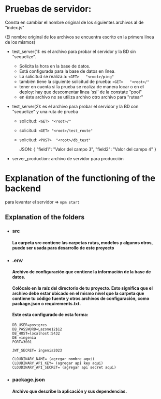 # Pruebas de servidor:
Consta en cambiar el nombre original de los siguientes archivos al de "index.js"

(El nombre original de los archivos se encuentra escrito en la primera línea de los mismos)

- test_server(1): es el archivo para probar el servidor y la BD sin "sequelize".

  - Solicita la hora en la base de datos.
  - Está configurada para la base de datos en línea.
  - La solicitud se realiza a: `<GET>   "<root>/ping"`
  - también tiene la siguiente solicitud de prueba: `<GET>   "<root>/"`
  - tener en cuenta si la prueba se realiza de manera locar o en el deploy: hay que descomentar línea 'ssl' de la constate "pool"
  - en éste archivo no se utiliza archivo otro archivo para "rutear"

- test_server(2): es el archivo para probar el servidor y la BD con "sequelize" y una ruta de prueba

  - solicitud: `<GET> "<root>/"`
  - solicitud: `<GET> "<root>/test_route"`
  - solicitud: `<POST>  "<root>/db_test"`

    JSON:
    {
        "field1": "Valor del campo 3",
        "field2": "Valor del campo 4"
    }

- server_production: archivo de servidor para producción

# Explanation of the functioning of the backend
para levantar el servidor => `npm start`
## Explanation of the folders

- ### src

  #### La carpeta src contiene las carpetas rutas, modelos y algunos otros, puede ser usada para desarrollo de este proyecto

- ### .env

  #### Archivo de configuración que contiene la información de la base de datos.

  #### Colócalo en la raíz del directorio de tu proyecto. Esto significa que el archivo debe estar ubicado en el mismo nivel que la carpeta que contiene tu código fuente y otros archivos de configuración, como package.json o requirements.txt.

  #### Este esta configurado de esta forma:

  ```
  DB_USER=postgres
  DB_PASSWORD=Lazone12$12
  DB_HOST=localhost:5432
  DB =ingenia
  PORT=3001

  JWT_SECRET= ingenia2023

  CLOUDINARY_NAME= (agregar nombre aqui)
  CLOUDINARY_API_KEY= (agregar api key aqui)
  CLOUDINARY_API_SECRET= (agregar api secret aqui)
  ```
- ### package.json

  #### Archivo que describe la aplicación y sus dependencias.